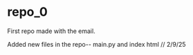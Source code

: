 # repo_0
First repo made with the email.

Added new files in the repo-- main.py and index html // 2/9/25